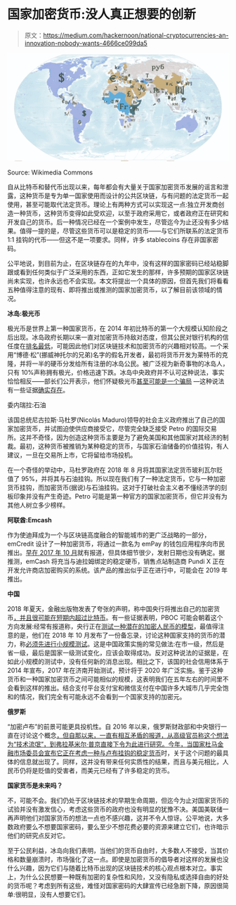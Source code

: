 # 国家加密货币:没人真正想要的创新

> 原文：<https://medium.com/hackernoon/national-cryptocurrencies-an-innovation-nobody-wants-4666ce099da5>

![](img/6da91ec45c29cacb49e2908f7b9e1b22.png)

Source: Wikimedia Commons

自从比特币和替代币出现以来，每年都会有大量关于国家加密货币发展的谣言和泄露，这种货币是专为单一国家使用而设计的公共区块链，与有问题的法定货币一起使用，甚至可能取代法定货币。理论上有两种方式可以实现这一点:独立开发商创造一种货币，这种货币变得如此受欢迎，以至于政府采用它，或者政府正在研究和开发自己的货币。后一种情况已经在一个案例中发生，尽管迄今为止还没有多少结果。值得一提的是，尽管这些货币可以是稳定的货币——与它们所联系的法定货币 1:1 挂钩的代币——但这不是一项要求。同样，许多 stablecoins 存在非国家密码。

公平地说，到目前为止，在区块链存在的九年中，没有这样的国家密码已经站稳脚跟或看到任何类似于广泛采用的东西，正如它发生的那样，许多预期的国家区块链尚未实现，也许永远也不会实现。本文将提出一个具体的原因，但首先我们将看看五种值得注意的现有、即将推出或推测的国家加密货币，以了解目前该领域的情况。

**冰岛:极光币**

极光币是世界上第一种国家货币，在 2014 年初比特币的第一个大规模认知阶段之后出现。冰岛政府长期以来一直对加密货币持敌对态度，但其公民对银行机构的信任度在[排名最低](https://icelandmonitor.mbl.is/news/politics_and_society/2016/03/15/one_in_ten_trust_iceland_s_bank_system/)，可能因此他们对区块链技术和加密货币的兴趣相对较高。一个采用“博德·松”(挪威神托尔的兄弟)名字的假名开发者，最初将货币开发为莱特币的克隆，并将一半的硬币分发给所有注册的冰岛公民。被广泛视为新奇事物的冰岛人，只有 10%声称拥有极光，价格迅速下跌。冰岛中央政府并不认可这种说法，事实恰恰相反——部长们公开表示，他们怀疑极光币[甚至可能是一个骗局](https://www.ccn.com/auroracoin-jumps-amid-panama-papers-controversy/) —这种说法有一些证据[确实存在](https://digiconomist.net/dogeconomics/auroracoin-exposed/)。

委内瑞拉:石油

该国总统尼古拉斯·马杜罗(Nicolás Maduro)领导的社会主义政府推出了自己的国家加密货币，并试图迫使供应商接受它，尽管完全缺乏接受 Petro 的国际交易所。这并不奇怪，因为创造这种货币主要是为了避免美国和其他国家对其经济的制裁。最初，这种货币被推销为某种稳定的货币，与国家石油储备的价值挂钩，有人建议，一旦在交易所上市，它将留给市场投机。

在一个奇怪的举动中，马杜罗政府在 2018 年 8 月将其国家法定货币玻利瓦尔贬值了 95%，并将其与石油挂钩。所以现在我们有了一种法定货币，它与一种加密货币挂钩，而加密货币(据说)与石油挂钩。这对于打破社会主义者不懂经济学的刻板印象并没有产生奇迹。Petro 可能是第一种官方的国家加密货币，但它并没有为其他人树立多少榜样。

**阿联酋:Emcash**

作为使迪拜成为一个与区块链高度融合的智能城市的更广泛战略的一部分，emCredit 设计了一种加密货币，将通过一款名为 emPay 的钱包应用程序向市民推出。[早在 2017 年 10 月](https://www.ccn.com/emcash-dubais-first-official-state-cryptocurrency/)就有报道，但具体细节很少，发射日期也没有确定。据推测，emCash 将充当与迪拉姆绑定的稳定硬币，销售点站制造商 Pundi X 正在开发允许商店加密购买的系统。该产品的推出似乎正在进行中，可能会在 2019 年推出。

**中国**

2018 年夏天，金融出版物发表了夸张的声明，称中国央行将推出自己的加密货币[，并且很可能在短期内超过比特币](https://news.bitcoin.com/bigger-than-bitcoin-experts-say-chinese-government-crypto-a-real-threat/)。有一些证据表明，PBOC 可能会朝着这个方向发展:经常有报道称，央行正在[测试一种潜在的加密人民币的模型](https://www.technologyreview.com/s/608088/chinas-central-bank-has-begun-cautiously-testing-a-digital-currency/)，最值得注意的是，他们在 2018 年 10 月发布了一份备忘录，讨论这种国家支持的货币的潜力，称[必须先进行小规模测试](https://news.8btc.com/xiao-lei-chinas-pboc-is-well-prepared-for-launching-a-state-banked-digital-currency)。这是中国政策实施的常见做法:在市一级，然后是省一级，最后是国家一级测试变化，应该会取得成功。反对这种说法的证据是，在如此小规模的测试中，没有任何新的消息出现。相比之下，该国的社会信用体系于 2014 年宣布，2017 年在济南开始测试，预计将于 2020 年广泛实施。鉴于这种货币和一种国家加密货币之间可能相似的规模，这表明我们在五年左右的时间里不会看到这样的推出。结合支付平台支付宝和微信支付在中国许多大城市几乎完全饱和的情况，我们完全有可能永远不会看到一个国家支持的加密元。

**俄罗斯**

“加密卢布”的前景可能更具投机性。自 2016 年以来，俄罗斯财政部和中央银行一直在讨论这个概念[，但自那以来，一直有相互矛盾的报道，从高级官员称这个想法为“技术流氓”，到弗拉基米尔·普京直接下令为此进行研究。今年，当国家杜马金融市场委员会宣布它正在考虑](https://cointelegraph.com/news/cryptoruble-how-stable-could-russian-national-stablecoin-be)[一种与卢布挂钩的稳定货币](https://cointelegraph.com/news/russian-state-duma-committee-considers-launch-of-central-bank-issued-stablecoin)时，关于这个问题的最具体的信息就出现了。同样，这并没有带来任何实质性的结果，而且与美元相比，人民币仍将是贬值的受害者，而美元已经有了许多稳定的货币。

**国家货币是未来吗？**

不，可能不会。我们仍处于区块链技术的早期生命周期，但迄今为止对国家货币的试验并没有激发信心，考虑这些货币的政府也没有明显的犹豫不决。美国美联储一再声明他们对国家货币的想法一点也不感兴趣，这并不令人惊讶。公平地说，大多数政府要么不想要国家密码，要么至少不想花费必要的资源来建立它们，也许暗示他们的研究点反对它。

至于公民利益，冰岛向我们表明，当他们的货币自由时，大多数人不接受，当其价格和数量崩溃时，市场强化了这一点。即使是加密货币的倡导者对这样的发展也没什么兴趣，因为它们与随着比特币出现的区块链技术的核心观点根本对立。事实上，为什么公民想要一种既有加密的复杂性和风险，又没有隐私或选择自由的好处的货币呢？考虑到所有这些，难怪对国家密码的大肆宣传已经急剧下降，原因很简单:很明显，没有人想要它们。